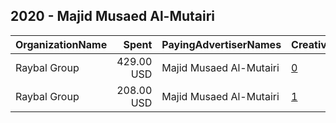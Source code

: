## 2020 - Majid Musaed Al-Mutairi 
|OrganizationName|Spent|PayingAdvertiserNames|CreativeUrls|Impressions|Genders|AgeBrackets|CountryCodes|BillingAddresses|CandidateBallotInformation|
|:---|---:|:---|:---|---:|:---|:---|:---|:---|:---|
|Raybal Group|429.00 USD|Majid Musaed Al-Mutairi|[0](https://www.snap.com/political-ads/asset/3cbb14cd54ad86516f20cc3fee5d2937f8b42221533a90dd7f6de06216bb6fba?mediaType=mp4)|336,889||21+|kuwait|"Abdullah AlMubarak St,Murqab,15000,KW"|Majid Musaed AlMutairi|
|Raybal Group|208.00 USD|Majid Musaed Al-Mutairi|[1](https://www.snap.com/political-ads/asset/6369540d83caef0114bf2b5a6246efd7899adc2a4e59ec3df7d296d8589c6bca?mediaType=mov)|115,959||20+|kuwait|"Abdullah AlMubarak St,Murqab,15000,KW"|Hussein AlMutairi|
